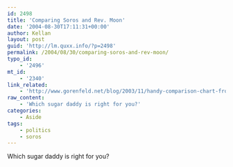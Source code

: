 ```yaml
---
id: 2498
title: 'Comparing Soros and Rev. Moon'
date: '2004-08-30T17:11:31+00:00'
author: Kellan
layout: post
guid: 'http://lm.quxx.info/?p=2498'
permalink: /2004/08/30/comparing-soros-and-rev-moon/
typo_id:
    - '2496'
mt_id:
    - '2340'
link_related:
    - 'http://www.gorenfeld.net/blog/2003/11/handy-comparison-chart-from.html'
raw_content:
    - 'Which sugar daddy is right for you?'
categories:
    - Aside
tags:
    - politics
    - soros
---
```


Which sugar daddy is right for you?